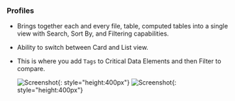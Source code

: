     
### Profiles

 - Brings together each and every file, table, computed tables into a single view with Search, Sort By, and Filtering capabilities.
 - Ability to switch between Card and List view.
 - This is where you add `Tags` to Critical Data Elements and then Filter to compare.


    ![Screenshot](../assets/explore/global-profiles-light.gif#only-light){: style="height:400px"}
    ![Screenshot](../assets/explore/global-profiles-dark.gif#only-dark){: style="height:400px"}